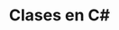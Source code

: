 ---
title: "Clases en C#"
description: "Las plantillas que nos servirán para crear objetos"
language: "C#"
pubDate: "2022-10-06"
---